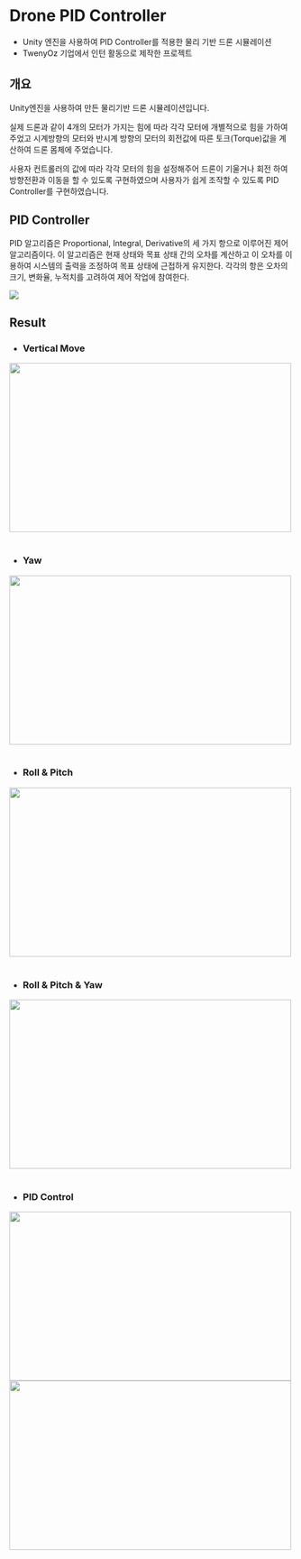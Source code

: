 # Drone PID Controller
- Unity 엔진을 사용하여 PID Controller를 적용한 물리 기반 드론 시뮬레이션
- TwenyOz 기업에서 인턴 활동으로 제작한 프로젝트

## 개요
Unity엔진을 사용하여 만든 물리기반 드론 시뮬레이션입니다. 

실제 드론과 같이 4개의 모터가 가지는 힘에 따라 각각 모터에 개별적으로 힘을 가하여 주었고 
시계방향의 모터와 반시계 방향의 모터의 회전값에 따른 토크(Torque)값을 계산하여 드론 몸체에 주었습니다.

사용자 컨트롤러의 값에 따라 각각 모터의 힘을 설정해주어 드론이 기울거나 회전 하여 방향전환과 이동을 할 수 있도록 구현하였으며 
사용자가 쉽게 조작할 수 있도록 PID Controller를 구현하였습니다.

## PID Controller
PID 알고리즘은 Proportional, Integral, Derivative의 세 가지 항으로 이루어진 제어 알고리즘이다. 
이 알고리즘은 현재 상태와 목표 상태 간의 오차를 계산하고 이 오차를 이용하여 시스템의 출력을 조정하여 목표 상태에 근접하게 유지한다. 
각각의 항은 오차의 크기, 변화율, 누적치를 고려하여 제어 작업에 참여한다.

<img src ="https://user-images.githubusercontent.com/87575546/231389603-c7b6ca6b-14d7-4a13-9ca9-7a951bdd1573.png">




## Result
- ### Vertical Move
<img src="https://user-images.githubusercontent.com/87575546/231082115-52352da7-aa36-4473-b8bd-cf07cbd13734.gif" width="500" height="300"><br><br>

- ### Yaw
<img src="https://user-images.githubusercontent.com/87575546/231076952-2af77e77-f924-4e32-96a0-75f7a4511c15.gif" width="500" height="300"><br><br>

- ### Roll & Pitch
<img src="https://user-images.githubusercontent.com/87575546/231079434-afcaeb59-98b5-493d-b08f-673a6a887673.gif" width="500" height="300"><br><br>


- ### Roll & Pitch & Yaw
<img src="https://user-images.githubusercontent.com/87575546/231080035-6eecf87e-f055-4558-be6e-d471c1e09319.gif" width="500" height="300"><br><br>


- ### PID Control
<img src="https://user-images.githubusercontent.com/87575546/231077351-8529cf94-702e-40b0-a068-a29734999e14.gif" width="500" height="300">
<img src="https://user-images.githubusercontent.com/87575546/231077385-97b7b65b-acbd-4f4b-b6bf-610cd53ffa3e.gif" width="500" height="300">
